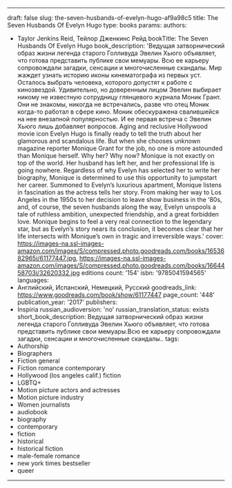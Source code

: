 ---






draft: false
slug: the-seven-husbands-of-evelyn-hugo-af9a98c5
title: The Seven Husbands Of Evelyn Hugo
type: books
params:
  authors:
  - Taylor Jenkins Reid, Тейлор Дженкинс Рейд
  bookTitle: The Seven Husbands Of Evelyn Hugo
  book_description: 'Ведущая затворнический образ жизни легенда старого Голливуда
    Эвелин Хьюго объявляет, что готова представить публике свои мемуары.
    Всю ее карьеру сопровождали загадки, сенсации и многочисленные скандалы. Мир жаждет
    узнать историю иконы кинематографа из первых уст. Осталось выбрать человека, которого
    допустят к работе с кинозвездой. Удивительно, но доверенным лицом Эвелин выбирает
    никому не известную сотрудницу глянцевого журнала Моник Грант. Они не знакомы,
    никогда не встречались, разве что отец Моник когда-то работал в сфере кино.
    Моник обескуражена свалившейся на нее внезапной популярностью. И ее первая встреча
    с Эвелин Хьюго лишь добавляет вопросов.
    Aging and reclusive Hollywood movie icon Evelyn Hugo is finally ready to tell
    the truth about her glamorous and scandalous life. But when she chooses unknown
    magazine reporter Monique Grant for the job, no one is more astounded than Monique
    herself. Why her? Why now? Monique is not exactly on top of the world. Her husband
    has left her, and her professional life is going nowhere. Regardless of why Evelyn
    has selected her to write her biography, Monique is determined to use this opportunity
    to jumpstart her career. Summoned to Evelyn’s luxurious apartment, Monique listens
    in fascination as the actress tells her story. From making her way to Los Angeles
    in the 1950s to her decision to leave show business in the ‘80s, and, of course,
    the seven husbands along the way, Evelyn unspools a tale of ruthless ambition,
    unexpected friendship, and a great forbidden love. Monique begins to feel a very
    real connection to the legendary star, but as Evelyn’s story nears its conclusion,
    it becomes clear that her life intersects with Monique’s own in tragic and irreversible
    ways.'
  cover: https://images-na.ssl-images-amazon.com/images/S/compressed.photo.goodreads.com/books/1653682965i/61177447.jpg,
    https://images-na.ssl-images-amazon.com/images/S/compressed.photo.goodreads.com/books/1664458703i/32620332.jpg
  editions count: '154'
  isbn: '9785041594565'
  languages:
  - Английский, Испанский, Немецкий, Русский
  goodreads_link: https://www.goodreads.com/book/show/61177447
  page_count: '448'
  publication_year: '2017'
  publishers:
  - Inspiria
  russian_audioversion: 'no'
  russian_translation_status: exists
  short_book_description: Ведущая затворнический образ жизни легенда старого Голливуда
    Эвелин Хьюго объявляет, что готова представить публике свои мемуары.Всю ее карьеру
    сопровождали загадки, сенсации и многочисленные скандалы..
  tags:
  - Authorship
  - Biographers
  - Fiction general
  - Fiction romance contemporary
  - Hollywood (los angeles calif.) fiction
  - LGBTQ+
  - Motion picture actors and actresses
  - Motion picture industry
  - Women journalists
  - audiobook
  - biography
  - contemporary
  - fiction
  - historical
  - historical fiction
  - male-female romance
  - new york times bestseller
  - queer
---